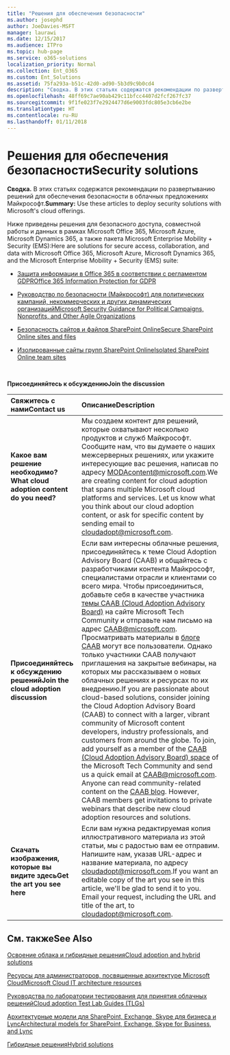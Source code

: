 ```yaml
---
title: "Решения для обеспечения безопасности"
ms.author: josephd
author: JoeDavies-MSFT
manager: laurawi
ms.date: 12/15/2017
ms.audience: ITPro
ms.topic: hub-page
ms.service: o365-solutions
localization_priority: Normal
ms.collection: Ent_O365
ms.custom: Ent_Solutions
ms.assetid: 75fa293a-b51c-42d0-ad90-5b3d9c9b0cd4
description: "Сводка. В этих статьях содержатся рекомендации по развертыванию решений для обеспечения безопасности в облачных предложениях Майкрософт."
ms.openlocfilehash: 48ff69c7ae90ab429c11bfcc4407d2fcf267fc37
ms.sourcegitcommit: 9f1fe023f7e2924477d6e9003fdc805e3cb6e2be
ms.translationtype: HT
ms.contentlocale: ru-RU
ms.lasthandoff: 01/11/2018
---
```

# <a name="security-solutions"></a><span data-ttu-id="9a3d6-103">Решения для обеспечения безопасности</span><span class="sxs-lookup"><span data-stu-id="9a3d6-103">Security solutions</span></span>

 <span data-ttu-id="9a3d6-104">**Сводка.** В этих статьях содержатся рекомендации по развертыванию решений для обеспечения безопасности в облачных предложениях Майкрософт.</span><span class="sxs-lookup"><span data-stu-id="9a3d6-104">**Summary:** Use these articles to deploy security solutions with Microsoft's cloud offerings.</span></span>
  
<span data-ttu-id="9a3d6-105">Ниже приведены решения для безопасного доступа, совместной работы и данных в рамках Microsoft Office 365, Microsoft Azure, Microsoft Dynamics 365, а также пакета Microsoft Enterprise Mobility + Security (EMS):</span><span class="sxs-lookup"><span data-stu-id="9a3d6-105">Here are solutions for secure access, collaboration, and data with Microsoft Office 365, Microsoft Azure, Microsoft Dynamics 365, and the Microsoft Enterprise Mobility + Security (EMS) suite:</span></span>

- [<span data-ttu-id="9a3d6-106">Защита информации в Office 365 в соответствии с регламентом GDPR</span><span class="sxs-lookup"><span data-stu-id="9a3d6-106">Office 365 Information Protection for GDPR</span></span>](office-365-information-protection-for-gdpr.md)
  
- [<span data-ttu-id="9a3d6-107">Руководство по безопасности (Майкрософт) для политических кампаний, некоммерческих и других динамических организаций</span><span class="sxs-lookup"><span data-stu-id="9a3d6-107">Microsoft Security Guidance for Political Campaigns, Nonprofits, and Other Agile Organizations</span></span>](microsoft-security-guidance-for-political-campaigns-nonprofits-and-other-agile-o.md)
    
- [<span data-ttu-id="9a3d6-108">Безопасность сайтов и файлов SharePoint Online</span><span class="sxs-lookup"><span data-stu-id="9a3d6-108">Secure SharePoint Online sites and files</span></span>](secure-sharepoint-online-sites-and-files.md)
    
- [<span data-ttu-id="9a3d6-109">Изолированные сайты групп SharePoint Online</span><span class="sxs-lookup"><span data-stu-id="9a3d6-109">Isolated SharePoint Online team sites</span></span>](isolated-sharepoint-online-team-sites.md)
<br/>
    
<span data-ttu-id="9a3d6-110">**Присоединяйтесь к обсуждению**</span><span class="sxs-lookup"><span data-stu-id="9a3d6-110">**Join the discussion**</span></span>

|<span data-ttu-id="9a3d6-111">**Свяжитесь с нами**</span><span class="sxs-lookup"><span data-stu-id="9a3d6-111">**Contact us**</span></span>|<span data-ttu-id="9a3d6-112">**Описание**</span><span class="sxs-lookup"><span data-stu-id="9a3d6-112">**Description**</span></span>|
|:-----|:-----|
|<span data-ttu-id="9a3d6-113">**Какое вам решение необходимо?**</span><span class="sxs-lookup"><span data-stu-id="9a3d6-113">**What cloud adoption content do you need?**</span></span> <br/> |<span data-ttu-id="9a3d6-p101">Мы создаем контент для решений, которые охватывают несколько продуктов и служб Майкрософт. Сообщите нам, что вы думаете о наших межсерверных решениях, или укажите интересующие вас решения, написав по адресу [MODAcontent@microsoft.com](mailto:cloudadopt@microsoft.com?Subject=[Cloud%20Adoption%20Content%20Feedback]:%20).</span><span class="sxs-lookup"><span data-stu-id="9a3d6-p101">We are creating content for cloud adoption that spans multiple Microsoft cloud platforms and services. Let us know what you think about our cloud adoption content, or ask for specific content by sending email to [cloudadopt@microsoft.com](mailto:cloudadopt@microsoft.com?Subject=[Cloud%20Adoption%20Content%20Feedback]:%20).  </span></span><br/> |
|<span data-ttu-id="9a3d6-116">**Присоединяйтесь к обсуждению решений**</span><span class="sxs-lookup"><span data-stu-id="9a3d6-116">**Join the cloud adoption discussion**</span></span> <br/> |<span data-ttu-id="9a3d6-p102">Если вам интересны облачные решения, присоединяйтесь к теме Cloud Adoption Advisory Board (CAAB) и общайтесь с разработчиками контента Майкрософт, специалистами отрасли и клиентами со всего мира. Чтобы присоединиться, добавьте себя в качестве участника [темы CAAB (Cloud Adoption Advisory Board)]((https://aka.ms/caab)) на сайте Microsoft Tech Community и отправьте нам письмо на адрес [CAAB@microsoft.com](mailto:caab@microsoft.com?Subject=I%20just%20joined%20the%20Cloud%20Adoption%20Advisory%20Board!). Просматривать материалы в [блоге CAAB]((https://blogs.technet.com/b/solutions_advisory_board/)) могут все пользователи. Однако только участники CAAB получают приглашения на закрытые вебинары, на которых мы рассказываем о новых облачных решениях и ресурсах по их внедрению.</span><span class="sxs-lookup"><span data-stu-id="9a3d6-p102">If you are passionate about cloud-based solutions, consider joining the Cloud Adoption Advisory Board (CAAB) to connect with a larger, vibrant community of Microsoft content developers, industry professionals, and customers from around the globe. To join, add yourself as a member of the [CAAB (Cloud Adoption Advisory Board) space]((https://aka.ms/caab)) of the Microsoft Tech Community and send us a quick email at [CAAB@microsoft.com](mailto:caab@microsoft.com?Subject=I%20just%20joined%20the%20Cloud%20Adoption%20Advisory%20Board!). Anyone can read community-related content on the [CAAB blog]((https://blogs.technet.com/b/solutions_advisory_board/)). However, CAAB members get invitations to private webinars that describe new cloud adoption resources and solutions.  </span></span><br/> |
|<span data-ttu-id="9a3d6-120">**Скачать изображения, которые вы видите здесь**</span><span class="sxs-lookup"><span data-stu-id="9a3d6-120">**Get the art you see here**</span></span> <br/> |<span data-ttu-id="9a3d6-p103">Если вам нужна редактируемая копия иллюстративного материала из этой статьи, мы с радостью вам ее отправим. Напишите нам, указав URL-адрес и название материала, по адресу [cloudadopt@microsoft.com](mailto:cloudadopt@microsoft.com?subject=[Art%20Request]:%20).</span><span class="sxs-lookup"><span data-stu-id="9a3d6-p103">If you want an editable copy of the art you see in this article, we'll be glad to send it to you. Email your request, including the URL and title of the art, to [cloudadopt@microsoft.com](mailto:cloudadopt@microsoft.com?subject=[Art%20Request]:%20).  </span></span><br/> |
   
## <a name="see-also"></a><span data-ttu-id="9a3d6-123">См. также</span><span class="sxs-lookup"><span data-stu-id="9a3d6-123">See Also</span></span>

[<span data-ttu-id="9a3d6-124">Освоение облака и гибридные решения</span><span class="sxs-lookup"><span data-stu-id="9a3d6-124">Cloud adoption and hybrid solutions</span></span>](cloud-adoption-and-hybrid-solutions.md)
  
[<span data-ttu-id="9a3d6-125">Ресурсы для администраторов, посвященные архитектуре Microsoft Cloud</span><span class="sxs-lookup"><span data-stu-id="9a3d6-125">Microsoft Cloud IT architecture resources</span></span>](microsoft-cloud-it-architecture-resources.md)
  
[<span data-ttu-id="9a3d6-126">Руководства по лаборатории тестирования для принятия облачных решений</span><span class="sxs-lookup"><span data-stu-id="9a3d6-126">Cloud adoption Test Lab Guides (TLGs)</span></span>](cloud-adoption-test-lab-guides-tlgs.md)
  
[<span data-ttu-id="9a3d6-127">Архитектурные модели для SharePoint, Exchange, Skype для бизнеса и Lync</span><span class="sxs-lookup"><span data-stu-id="9a3d6-127">Architectural models for SharePoint, Exchange, Skype for Business, and Lync</span></span>](architectural-models-for-sharepoint-exchange-skype-for-business-and-lync.md)
  
[<span data-ttu-id="9a3d6-128">Гибридные решения</span><span class="sxs-lookup"><span data-stu-id="9a3d6-128">Hybrid solutions</span></span>](hybrid-solutions.md)


